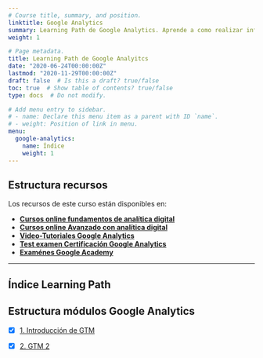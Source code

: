 ```yaml
---
# Course title, summary, and position.
linktitle: Google Analytics
summary: Learning Path de Google Analytics. Aprende a como realizar informes, analizar e implementar eventos en Google Analytics.
weight: 1

# Page metadata.
title: Learning Path de Google Analyitcs
date: "2020-06-24T00:00:00Z"
lastmod: "2020-11-29T00:00:00Z"
draft: false  # Is this a draft? true/false
toc: true  # Show table of contents? true/false
type: docs  # Do not modify.

# Add menu entry to sidebar.
# - name: Declare this menu item as a parent with ID `name`.
# - weight: Position of link in menu.
menu:
  google-analytics:
    name: Índice
    weight: 1
---
```


## Estructura recursos

Los recursos de este curso están disponibles en:

* **[Cursos online fundamentos de analítica digital](https://www.udemy.com/course/intro-administrador-etiquetas-tag-manager-y-analisis-web/)**
* **[Cursos online Avanzado con analítica digital](http://bit.ly/2k5DQR8)**
* **[Video-Tutoriales Google Analytics](https://www.youtube.com/playlist?list=PLzxNDhvkuNyKk0HC7UbL6bYeNRB4M35PQ)**
* **[Test examen Certificación Google Analytics](/buscas-las-respuestas-del-examen-de-google-analytics/)**
* **[Examénes Google Academy](https://analytics.google.com/analytics/academy/)**


***

## Índice Learning Path


## Estructura módulos Google Analytics


- [x] [1. Introducción de GTM](gtm01)
- [x] [2. GTM 2](gtm02)

